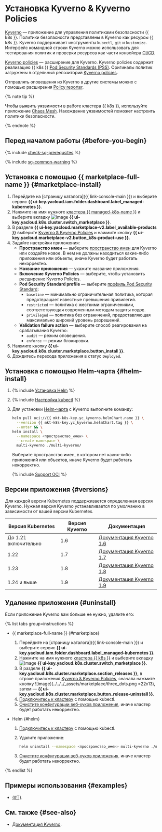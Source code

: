 # Установка Kyverno & Kyverno Policies

[Kyverno](https://kyverno.io) — приложение для управления политиками безопасности {{ k8s }}. Политики безопасности представлены в Kyverno как ресурсы {{ k8s }}. Kyverno поддерживает инструменты `kubectl`, `git` и `kustomize`. Интерфейс командной строки Kyverno можно использовать для тестирования политик и проверки ресурсов как части конвейера [CI/CD](/blog/posts/2022/10/ci-cd).

[Kyverno policies](https://github.com/kyverno/kyverno/tree/main/charts/kyverno-policies) — расширение для Kyverno. Kyverno policies содержит реализацию {{ k8s }} [Pod Security Standards (PSS)](https://kubernetes.io/docs/concepts/security/pod-security-standards/). Оригиналы политик загружены в отдельный репозиторий [Kyverno policies](https://github.com/kyverno/policies/tree/main/pod-security).

Отправлять оповещения из Kyverno в другие системы можно с помощью расширения [Policy reporter](/marketplace/products/yc/policy-reporter).

{% note tip %}

Чтобы выявить уязвимости в работе кластера {{ k8s }}, используйте приложение [Chaos Mesh](chaos-mesh.md). Нахождение уязвимостей поможет настроить политики безопасности.

{% endnote %}

## Перед началом работы {#before-you-begin}

{% include [check-sg-prerequsites](../../../_includes/managed-kubernetes/security-groups/check-sg-prerequsites-lvl3.md) %}

{% include [sg-common-warning](../../../_includes/managed-kubernetes/security-groups/sg-common-warning.md) %}

## Установка с помощью {{ marketplace-full-name }} {#marketplace-install}

1. Перейдите на [страницу каталога]({{ link-console-main }}) и выберите сервис **{{ ui-key.yacloud.iam.folder.dashboard.label_managed-kubernetes }}**.
1. Нажмите на имя нужного [кластера {{ managed-k8s-name }}](../../concepts/index.md#kubernetes-cluster) и выберите вкладку ![image](../../../_assets/console-icons/shopping-cart.svg) **{{ ui-key.yacloud.k8s.cluster.switch_marketplace }}**.
1. В разделе **{{ ui-key.yacloud.marketplace-v2.label_available-products }}** выберите [Kyverno & Kyverno Policies](/marketplace/products/yc/kyverno) и нажмите кнопку **{{ ui-key.yacloud.marketplace-v2.button_k8s-product-use }}**.
1. Задайте настройки приложения:
   * **Пространство имен** — выберите [пространство имен](../../concepts/index.md#namespace) для Kyverno или создайте новое. В нем не должны находиться какие-либо приложения или объекты, иначе Kyverno будет работать некорректно.
   * **Название приложения** — укажите название приложения.
   * **Включение Kyverno Policies** — выберите, чтобы установить расширение Kyverno Policies.
   * **Pod Security Standard profile** — выберите [профиль Pod Security Standard](https://kubernetes.io/docs/concepts/security/pod-security-standards/):
     * `baseline` — минимально ограничительная политика, которая предотвращает известные превышения привилегий.
     * `restricted` — политика с жесткими ограничениями, соответствующая современным методам защиты подов.
     * `privileged` — политика без ограничений, предоставляющая максимально широкий уровень разрешений.
   * **Validation failure action** — выберите способ реагирования на срабатывания Kyverno:
     * `audit` — режим оповещения.
     * `enforce` — режим блокировки.
1. Нажмите кнопку **{{ ui-key.yacloud.k8s.cluster.marketplace.button_install }}**.
1. Дождитесь перехода приложения в статус `Deployed`.

## Установка с помощью Helm-чарта {#helm-install}

1. {% include [Установка Helm](../../../_includes/managed-kubernetes/helm-install.md) %}

1. {% include [Настройка kubectl](../../../_includes/managed-kubernetes/kubectl-install.md) %}

1. Для установки [Helm-чарта](https://helm.sh/docs/topics/charts/) с Kyverno выполните команду:


   ```bash
   helm pull oci://{{ mkt-k8s-key.yc_kyverno.helmChart.name }} \
     --version {{ mkt-k8s-key.yc_kyverno.helmChart.tag }} \
     --untar && \
   helm install \
     --namespace <пространство_имен> \
     --create-namespace \
     multi-kyverno ./multi-kyverno/
   ```


   Выберите пространство имен, в котором нет каких-либо приложений или объектов, иначе Kyverno будет работать некорректно.

   {% include [Support OCI](../../../_includes/managed-kubernetes/note-helm-experimental-oci.md) %}

## Версии приложения {#versions}

Для каждой версии Kubernetes поддерживается определенная версия Kyverno. Нужная версия Kyverno устанавливается по умолчанию в зависимости от вашей версии Kubernetes.

|   Версия Kubernetes  | Версия Kyverno |       Документация       |
| -------------------- | -------------- | ------------------------ |
| До 1.21 включительно |       1.6      | [Документация Kyverno 1.6](https://release-1-6-0.kyverno.io/docs/) |
|         1.22         |       1.7      | [Документация Kyverno 1.7](https://release-1-7-0.kyverno.io/docs/) |
|         1.23         |       1.8      | [Документация Kyverno 1.8](https://release-1-8-0.kyverno.io/docs/) |
|      1.24 и выше     |       1.9      | [Документация Kyverno 1.9](https://release-1-9-0.kyverno.io/docs/) |

## Удаление приложения {#uninstall}

Если приложение Kyverno вам больше не нужно, удалите его:

{% list tabs group=instructions %}

- {{ marketplace-full-name }} {#marketplace}

   1. Перейдите на [страницу каталога]({{ link-console-main }}) и выберите сервис **{{ ui-key.yacloud.iam.folder.dashboard.label_managed-kubernetes }}**.
   1. Нажмите на имя нужного [кластера {{ k8s }}](../../concepts/index.md#kubernetes-cluster) и выберите вкладку ![image](../../../_assets/console-icons/shopping-cart.svg) **{{ ui-key.yacloud.k8s.cluster.switch_marketplace }}**.
   1. В разделе **{{ ui-key.yacloud.k8s.cluster.marketplace.section_releases }}**, в строке приложения [Kyverno & Kyverno Policies](/marketplace/products/yc/kyverno), сначала нажмите кнопку ![image](../../../_assets/marketplace/three_dots.png =22x13), затем — **{{ ui-key.yacloud.k8s.cluster.marketplace.button_release-uninstall }}**.
   1. [Подключитесь к кластеру](../connect/index.md#kubectl-connect) с помощью kubectl.
   1. [Очистите конфигурации веб-хуков приложения](https://release-1-8-0.kyverno.io/docs/installation/#clean-up-webhook-configurations), иначе кластер будет работать некорректно.

- Helm {#helm}

   1. [Подключитесь к кластеру](../connect/index.md#kubectl-connect) с помощью kubectl.
   1. Удалите приложение:

      ```bash
      helm uninstall --namespace <пространство_имен> multi-kyverno ./multi-kyverno/
      ```

   1. [Очистите конфигурации веб-хуков приложения](https://release-1-8-0.kyverno.io/docs/installation/#clean-up-webhook-configurations), иначе кластер будет работать некорректно.

{% endlist %}

## Примеры использования {#examples}

* [{#T}](../../tutorials/marketplace/kyverno.md).

## См. также {#see-also}

* [Документация Kyverno](https://kyverno.io/docs/).
